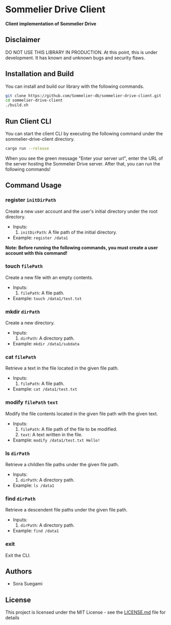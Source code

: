 # Sommelier Drive Client
**Client implementation of Sommelier Drive**

## Disclaimer
DO NOT USE THIS LIBRARY IN PRODUCTION. At this point, this is under development. It has known and unknown bugs and security flaws.

## Installation and Build
You can install and build our library with the following commands.
```bash
git clone https://github.com/Sommelier-db/sommelier-drive-client.git
cd sommelier-drive-client
./build.sh
```

## Run Client CLI
You can start the client CLI by executing the following command under the sommelier-drive-client directory.
```bash
cargo run --release
```
When you see the green message "Enter your server url", enter the URL of the server hosting the Sommelier Drive server.
After that, you can run the following commands!

## Command Usage
### register `initDirPath`
Create a new user account and the user's initial directory under the root directory.

- Inputs:
    1. `initDirPath`: A file path of the initial directory.
- Example: `register /data1`

**Note: Before running the following commands, you must create a user account with this command!**

### touch `filePath`
Create a new file with an empty contents.

- Inputs:
    1. `filePath`: A file path.
- Example: `touch /data1/test.txt`

### mkdir `dirPath`
Create a new directory.

- Inputs:
    1. `dirPath`: A directory path.
- Example: `mkdir /data1/subdata`

### cat `filePath`
Retrieve a text in the file located in the given file path.

- Inputs:
    1. `filePath`: A file path.
- Example: `cat /data1/test.txt`

### modify `filePath` `text`
Modify the file contents located in the given file path with the given text.

- Inputs:
    1. `filePath`: A file path of the file to be modified.
    2. `text`: A text written in the file.
- Example: `modify /data1/test.txt Hello!`

### ls `dirPath`
Retrieve a childlen file paths under the given file path.

- Inputs:
    1. `dirPath`: A directory path.
- Example: `ls /data1`

### find `dirPath`
Retrieve a descendent file paths under the given file path.

- Inputs:
    1. `dirPath`: A directory path.
- Example: `find /data1`

### exit
Exit the CLI.

## Authors
- Sora Suegami

## License
This project is licensed under the MIT License - see the [LICENSE.md](https://github.com/SoraSuegami/halo2_rsa/blob/main/LICENSE.md) file for details

